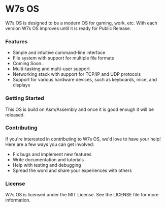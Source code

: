 # W7s OS

W7s OS is designed to be a modern OS for gaming, work, etc. 
With each version W7s OS improves until it is ready for Public Release.

### Features

- Simple and intuitive command-line interface
- File system with support for multiple file formats
- Coming Soon..
- Multi-tasking and multi-user support
- Networking stack with support for TCP/IP and UDP protocols
- Support for various hardware devices, such as keyboards, mice, and displays

### Getting Started

This OS is build on Asm/Assembly and once it is good enough it will be released.

### Contributing

If you're interested in contributing to W7s OS, we'd love to have your help! Here are a few ways you can get involved:

- Fix bugs and implement new features
- Write documentation and tutorials
- Help with testing and debugging
- Spread the word and share your experiences with others

### License

W7s OS is licensed under the MIT License. See the LICENSE file for more information.
